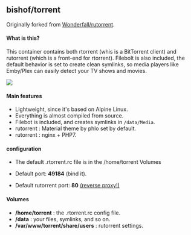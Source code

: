 ## bishof/torrent
Originally forked from [Wonderfall/rutorrent](https://github.com/Wonderfall/dockerfiles/tree/master/rutorrent).

#### What is this?
This container contains both rtorrent (whis is a BitTorrent client) and rutorrent (which is a front-end for rtorrent). Filebolt is also included, the default behavior is set to create clean symlinks, so media players like Emby/Plex can easily detect your TV shows and movies.

![](https://pix.schrodinger.io/KDVxwnJA/nEMCzJEd.jpg)

#### Main features
- Lightweight, since it's based on Alpine Linux.
- Everything is almost compiled from source.
- Filebot is included, and creates symlinks in `/data/Media`.
- rutorrent : Material theme by phlo set by default.
- rutorrent : nginx + PHP7.

#### configuration

- The default .rtorrent.rc file is in the /home/torrent Volumes

- Default port: **49184** (bind it).
- Default rutorrent port: **80** [(reverse proxy!)](https://github.com/hardware/mailserver/wiki/Reverse-proxy-configuration)

#### Volumes
- **/home/torrent** : the .rtorrent.rc config file.
- **/data** : your files, symlinks, and so on.
- **/var/www/torrent/share/users** : rutorrent settings.